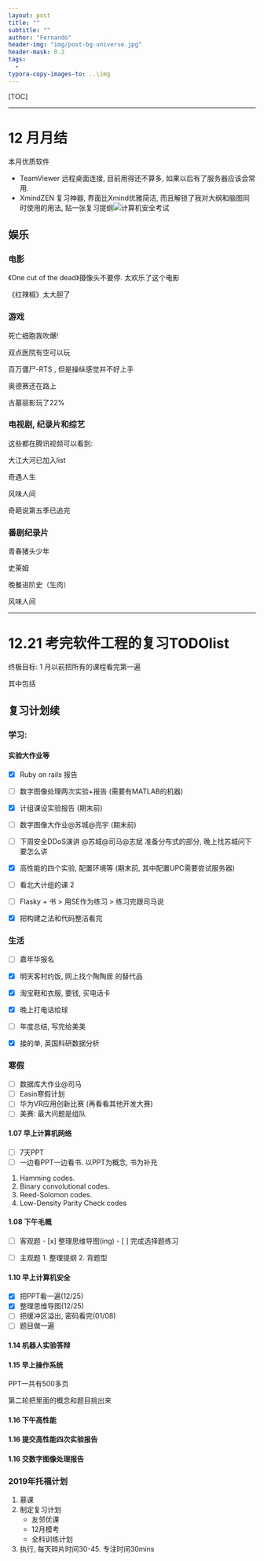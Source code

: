 ```yaml
---
layout: post
title: ""
subtitle: ""
author: "Fernando"
header-img: "img/post-bg-universe.jpg"
header-mask: 0.2
tags:
  - 
typora-copy-images-to: ..\img
---
```


[TOC]

----

# 12 月月结



本月优质软件

- TeamViewer 远程桌面连接, 目前用得还不算多, 如果以后有了服务器应该会常用. 
- XmindZEN 复习神器, 界面比Xmind优雅简洁, 而且解锁了我对大纲和脑图同时使用的用法, 贴一张复习提纲![计算机安全考试]()

## 娱乐

### 电影

《One cut of the dead》摄像头不要停. 太欢乐了这个电影

《红辣椒》太大胆了



### 游戏

死亡细胞我吹爆!

双点医院有空可以玩

百万僵尸-RTS , 但是操纵感觉并不好上手

奥德赛还在路上

古墓丽影玩了22%

### 电视剧, 纪录片和综艺

这些都在腾讯视频可以看到:

大江大河已加入list

奇遇人生

风味人间

奇葩说第五季已追完

### 番剧纪录片

青春猪头少年

史莱姆

晚餐进阶史（生肉）

风味人间

----



# 12.21 考完软件工程的复习TODOlist

终极目标: 1 月以前把所有的课程看完第一遍

其中包括

## 复习计划续

### 学习:

#### 实验大作业等

-[x] Ruby on rails 报告
-[ ] 数字图像处理两次实验+报告      (需要有MATLAB的机器)
-[x] 计组课设实验报告                      (期末前)
-[ ] 数字图像大作业@苏城@亮宇    (期末前)
-[ ] 下周安全DDoS演讲 @苏城@司马@志斌   准备分布式的部分, 晚上找苏城问下要怎么讲
-[x] 高性能的四个实验, 配置环境等  (期末前, 其中配置UPC需要尝试服务器)
-[ ] 看北大计组的课    2
-[ ] Flasky + 书  >  用SE作为练习 > 练习完跟司马说
-[x] 把构建之法和代码整洁看完


### 生活

-[ ] 嘉年华报名
-[x] 明天客村约饭, 网上找个陶陶居 的替代品
-[x] 淘宝鞋和衣服, 要钱, 买电话卡
-[x] 晚上打电话给球
-[ ] 年度总结, 写完给美美
-[x] 接的单, 英国科研数据分析


### 寒假

-[ ] 数据库大作业@司马
-[ ] Easin寒假计划
-[ ] 华为VR应用创新比赛 (再看看其他开发大赛)
-[ ] 美赛: 最大问题是组队

#### 1.07 早上**计算机网络**

- [ ] 7天PPT
- [ ] 一边看PPT一边看书. 以PPT为概念, 书为补充

1. Hamming codes.
2. Binary convolutional codes. 
3. Reed-Solomon codes. 
4. Low-Density Parity Check codes

#### 1.08 下午**毛概**

- [ ] 客观题
      - [x] 整理思维导图(ing)
      - [ ] 完成选择题练习


- [ ] 主观题
      1. 整理提纲
      2. 背题型

#### 1.10 早上**计算机安全**

- [x] 把PPT看一遍(12/25)
- [x] 整理思维导图(12/25)
- [ ] 把缓冲区溢出, 密码看完(01/08)
- [ ] 题目做一遍

#### 1.14 机器人实验答辩

#### 1.15 早上**操作系统**

PPT一共有500多页

第二轮把里面的概念和题目挑出来

#### 1.16 下午**高性能**

#### 1.16 提交高性能四次实验报告

#### 1.16 交数字图像处理报告

### 2019年托福计划

1. 慕课
2. 制定复习计划
   - 友邻优课
   - 12月模考
   - 全科训练计划
3. 执行, 每天碎片时间30-45. 专注时间30mins

